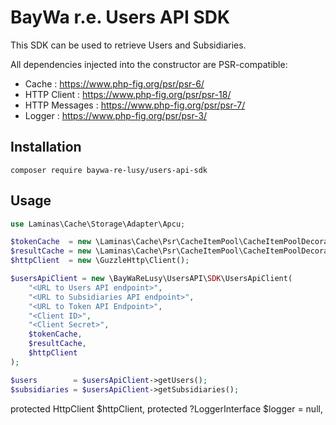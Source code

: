 BayWa r.e. Users API SDK
========================

This SDK can be used to retrieve Users and Subsidiaries.

All dependencies injected into the constructor are PSR-compatible:
* Cache : https://www.php-fig.org/psr/psr-6/
* HTTP Client : https://www.php-fig.org/psr/psr-18/
* HTTP Messages : https://www.php-fig.org/psr/psr-7/
* Logger : https://www.php-fig.org/psr/psr-3/

## Installation

```shell
composer require baywa-re-lusy/users-api-sdk
```

## Usage

```php
use Laminas\Cache\Storage\Adapter\Apcu;

$tokenCache  = new \Laminas\Cache\Psr\CacheItemPool\CacheItemPoolDecorator(new Apcu());
$resultCache = new \Laminas\Cache\Psr\CacheItemPool\CacheItemPoolDecorator(new Apcu());
$httpClient  = new \GuzzleHttp\Client();

$usersApiClient = new \BayWaReLusy\UsersAPI\SDK\UsersApiClient(
    "<URL to Users API endpoint>",
    "<URL to Subsidiaries API endpoint>",
    "<URL to Token API Endpoint>",
    "<Client ID>",
    "<Client Secret>",
    $tokenCache,
    $resultCache,
    $httpClient    
);

$users        = $usersApiClient->getUsers();
$subsidiaries = $usersApiClient->getSubsidiaries();
```


protected HttpClient $httpClient,
protected ?LoggerInterface $logger = null,

